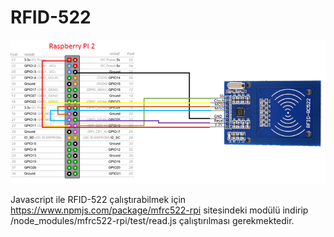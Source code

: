 # RFID-522




![alt-text](https://github.com/oguzhangoksu/RFID-522/blob/main/picture/rpi-mfrc522-wiring2.png 'RFID bağlantısı')


Javascript ile RFID-522 çalıştırabilmek için https://www.npmjs.com/package/mfrc522-rpi sitesindeki modülü indirip /node_modules/mfrc522-rpi/test/read.js çalıştırılması gerekmektedir.
